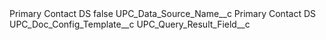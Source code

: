 <?xml version="1.0" encoding="UTF-8"?>
<CustomMetadata xmlns="http://soap.sforce.com/2006/04/metadata" xmlns:xsi="http://www.w3.org/2001/XMLSchema-instance" xmlns:xsd="http://www.w3.org/2001/XMLSchema">
    <label>Primary Contact DS</label>
    <protected>false</protected>
    <values>
        <field>UPC_Data_Source_Name__c</field>
        <value xsi:type="xsd:string">Primary Contact DS</value>
    </values>
    <values>
        <field>UPC_Doc_Config_Template__c</field>
        <value xsi:nil="true"/>
    </values>
    <values>
        <field>UPC_Query_Result_Field__c</field>
        <value xsi:nil="true"/>
    </values>
</CustomMetadata>
